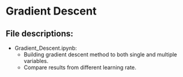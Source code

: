 # Gradient Descent

## File descriptions:

- Gradient_Descent.ipynb:
  - Building gradient descent method to both single and multiple variables.
  - Compare results from different learning rate.
